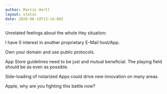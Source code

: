 ```yaml
---
author: Martin Hartl
layout: status
date: 2020-06-19T13:14:00Z
---
```

Unrelated feelings about the whole Hey situation:

I have 0 interest in another proprietary E-Mail host/App. 

Own your domain and use public protocols.

App Store guidelines need to be just and mutual beneficial. The playing field should be as even as possible.

Side-loading of notarized Apps could drive new innovation on many areas.

Apple, why are you fighting this battle now?
